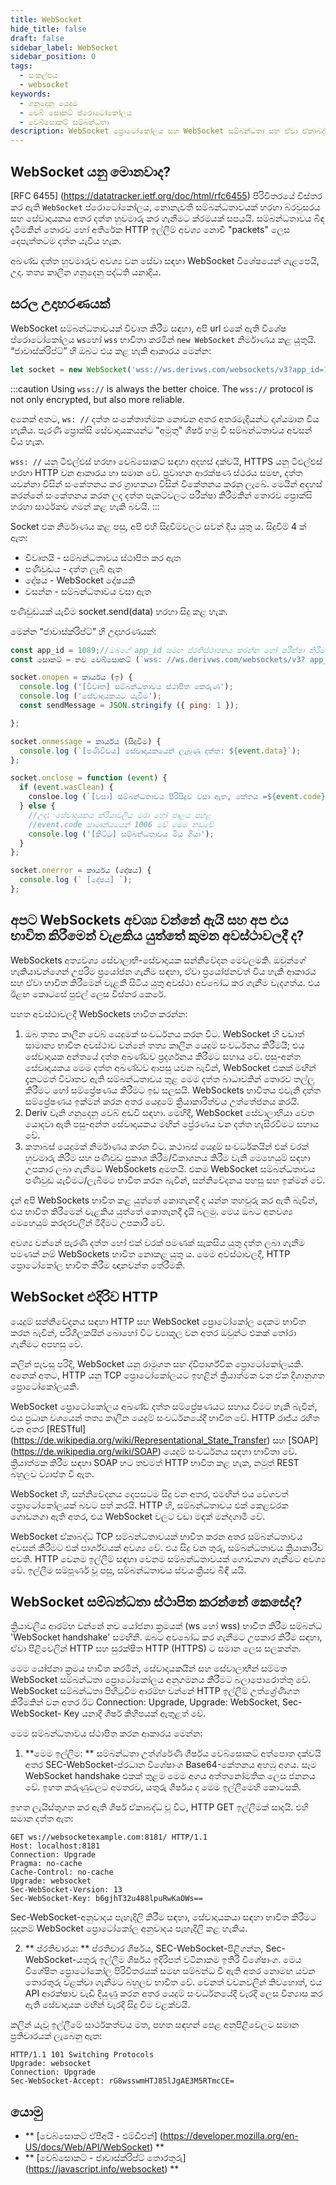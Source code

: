 ```yaml
---
title: WebSocket
hide_title: false
draft: false
sidebar_label: WebSocket
sidebar_position: 0
tags:
  - සංකල්පය
  - websocket
keywords:
  - ගනුදෙනු යෙදුම
  - වෙබ් සොකට් ප්රොටෝකෝලය
  - වෙබ්සොකට් සම්බන්ධතා
description: WebSocket ප්‍රොටෝකෝලය සහ WebSocket සම්බන්ධතා සහ ඒවා ඒකාබද්ධ කරන ආකරාය ඉගෙන ගන්න එවිට ඔබට ඔබේ ගනුදෙනු යෙදුමේ දත්ත හුවමාරු සක්‍රීය කළ හැකිය.
---
```


## WebSocket යනු මොනවාද?

[RFC 6455] (https://datatracker.ietf.org/doc/html/rfc6455) පිරිවිතරයේ විස්තර කර ඇති `WebSocket` ප්රොටෝකෝලය, නොනැවතී සම්බන්ධතාවයක් හරහා බ්රවුසරය සහ සේවාදායකය අතර දත්ත හුවමාරු කර ගැනීමට ක්රමයක් සපයයි. සම්බන්ධතාවය බිඳ දැමීමකින් තොරව හෝ අතිරේක HTTP ඉල්ලීම් අවශ්‍ය නොවී "packets" ලෙස දෙපැත්තටම දත්ත යැවිය හැක.

අඛණ්ඩ දත්ත හුවමාරුව අවශ්‍ය වන සේවා සඳහා WebSocket විශේෂයෙන් ගැළපෙයි, උදා. තත්‍ය කාලීන ගනුදෙනු පද්ධති යනාදිය.

## සරල උදාහරණයක්

WebSocket සම්බන්ධතාවයක් විවෘත කිරීම සඳහා, අපි url එකේ ඇති විශේෂ ප්රොටෝකෝලය `ws`හෝ `wss` භාවිතා කරමින් `new WebSocket` නිර්මාණය කළ යුතුයි. “ජාවාස්ක්රිප්ට්” හි ඔබට එය කළ හැකි ආකාරය මෙන්න:

```js
let socket = new WebSocket('wss://ws.derivws.com/websockets/v3?app_id=1089');
```

:::caution
Using `wss://` is always the better choice. The `wss://` protocol is not only encrypted, but also more reliable.

අනෙක් අතට, `ws: //` දත්ත සංකේතාත්මක නොවන අතර අතරමැදියන්ට දෘශ්යමාන විය හැකිය. පැරණි ප්‍රොක්සි සේවාදායකයන්ට "අමුතු" ශීර්ෂ හමු වී සම්බන්ධතාවය අවසන් විය හැක.

`wss: //` යනු ටීඑල්එස් හරහා වෙබ්සොකට් සඳහා අදහස් දක්වයි, HTTPS යනු ටීඑල්එස් හරහා HTTP වන ආකාරය හා සමාන වේ. ප්‍රවාහන ආරක්ෂණ ස්ථරය සමඟ, දත්ත යවන්නා විසින් සංකේතනය කර ග්‍රාහකයා විසින් විකේතනය කරනු ලැබේ. මෙයින් අදහස් කරන්නේ සංකේතනය කරන ලද දත්ත පැකට්වලට පරීක්ෂා කිරීමකින් තොරව ප්‍රොක්සි හරහා සාර්ථකව ගමන් කළ හැකි බවයි.
:::

Socket එක නිර්මාණය කළ පසු, අපි එහි සිදුවීම්වලට සවන් දිය යුතු ය. සිදුවීම් 4 ක් ඇත:

- විවෘතයි - සම්බන්ධතාවය ස්ථාපිත කර ඇත
- පණිවුඩය - දත්ත ලැබී ඇත
- දෝෂය - WebSocket දෝෂයකි
- වසන්න - සම්බන්ධතාවය වසා ඇත

පණිවුඩ​යක් යැවීම socket.send(data) හරහා සිදු කළ හැක.

මෙන්න “ජාවාස්ක්රිප්ට්” හි උදාහරණයක්:

```js showLineNumbers
const app_id = 1089;//ඔබගේ app_id සමඟ ප්රතිස්ථාපනය කරන්න හෝ පරීක්ෂා කිරීම සඳහා 1089 ලෙස තබන්න.
const සොකට් = නව වෙබ්සොකට් (`wss: //ws.derivws.com/websockets/v3? app_id =${app_id}`);

socket.onopen = කාර්යය (ඉ) {
  console.log ('[විවෘත] සම්බන්ධතාවය ස්ථාපිත කෙරුණ');
  console.log ('සේවාදායකයට යැවීම');
  const sendMessage = JSON.stringify ({ ping: 1 });

};

socket.onmessage = කාර්යය (සිදුවීම) {
  console.log (`[පණිවිඩය] සේවාදායකයෙන් ලැබුණු දත්ත: ${event.data}`);
};

socket.onclose = function (event) {
  if (event.wasClean) {
    consloe.log (`[වසා] සම්බන්ධතාවය පිරිසිදුව වසා ඇත, කේතය =${event.code} හේතුව =${event.reason}`);
  } else {
    //උදා: සේවාදායකය ක්රියාවලිය මරා හෝ ජාලය පහළ
    //event.code සාමාන්යයෙන් 1006 වේ මෙම නඩුවේ
    console.log ('[කිට්ටු] සම්බන්ධතාවය මිය ගියා');
  }
};

socket.onerror = කාර්යය (දෝෂය) {
  console.log (` [දෝෂය] `);
};
```

## අපට WebSockets අවශ්‍ය වන්නේ ඇයි සහ අප එය භාවිත කිරීමෙන් වැළකිය යුත්තේ කුමන අවස්ථාවලදී ද?

WebSockets අත්‍යවශ්‍ය සේවාලාභි-සේවාදායක සන්නිවේදන මෙවලමකි. ඔවුන්ගේ හැකියාවන්ගෙන් උපරිම ප්‍රයෝජන ගැනීම සඳහා, ඒවා ප්‍රයෝජනවත් විය හැකි ආකාරය සහ ඒවා භාවිත කිරීමෙන් වැළකී සිටිය යුතු අවස්ථා අවබෝධ කර ගැනීම වැදගත්ය. එය ඊළඟ කොටසේ පුළුල් ලෙස විස්තර කෙරේ.

පහත අවස්ථාවලදී WebSockets භාවිත කරන්න:

1. ඔබ තත්‍ය කාලීන වෙබ් යෙදුමක් සංවර්ධනය කරන විට.
   WebSocket හි වඩාත් සාමාන්‍ය භාවිත අවස්ථාව වන්නේ තත්‍ය කාලීන යෙදුම් සංවර්ධනය කිරීමයි; එය සේවාදායක අන්තයේ දත්ත අඛණ්ඩව ප්‍රදර්ශනය කිරීමට සහාය වේ. පසු-අන්ත සේවාදායකය මෙම දත්ත අඛණ්ඩව ආපසු යවන බැවින්, WebSocket එකක් මඟින් දැනටමත් විවෘතව ඇති සම්බන්ධතාවය තුළ මෙම දත්ත බාධාවකින් තොරව තල්ලු කිරීමට හෝ සම්ප්‍රේෂණය කිරීමට ඉඩ සලසයි. WebSockets භාවිතය එවැනි දත්ත සම්ප්‍රේෂණය ඉක්මන් කරන අතර යෙදුමේ ක්‍රියාකාරිත්වය උත්තේජනය කරයි.
2. Deriv වැනි ගනුදෙනු වෙබ් අඩවි සඳහා.
   මෙහිදී, WebSocket සේවාලාභියා වෙත යොදවා ඇති පසු-අන්ත සේවාදායකය මඟින් ප්‍රේරණය වන දත්ත හැසිරවීමට සහාය වේ.
3. කතාබස් යෙදුමක් නිර්මාණය කරන විට.
   කථාබස් යෙදුම් සංවර්ධකයින් එක් වරක් හුවමාරු කිරීම සහ පණිවුඩ ප්‍රකාශ කිරීම/විකාශනය කිරීම වැනි මෙහෙයුම් සඳහා උපකාර ලබා ගැනීමට WebSockets අමතයි. එකම WebSocket සම්බන්ධතාවය පණිවුඩ​ යැවීමට/ලැබීමට භාවිත කරන බැවින්, සන්නිවේදනය පහසු සහ ඉක්මන් වේ.

දැන් අපි WebSockets භාවිත කළ යුත්තේ කොතැනදී ද යන්න තහවුරු කර ඇති බැවින්, එය භාවිත කිරීමෙන් වැළකිය යුත්තේ කොතැනදී දැයි බලමු. මෙය ඔබට අනවශ්‍ය මෙහෙයුම් කරදරවලින් මිදීමට උපකාරී වේ.

අවශ්‍ය වන්නේ පැරණි දත්ත හෝ එක් වරක් පමණක් සැකසිය යුතු දත්ත ලබා ගැනීම පමණක් නම් WebSockets භාවිත නොකළ යුතු ය. මෙම අවස්ථාවලදී, HTTP ප්‍රොටෝකෝල භාවිත කිරීම ඥානවන්ත තේරීමකි.

## WebSocket එදිරිව HTTP

යෙදුම් සන්නිවේදනය සඳහා HTTP සහ WebSocket ප්‍රොටෝකෝල දෙකම භාවිත කරන බැවින්, පරිශීලකයින් බොහෝ විට ව්‍යාකූල වන අතර ඔවුන්ට එකක් තෝරා ගැනීමට අපහසු වේ.

කලින් පැවසූ පරිදි, WebSocket යනු රාමුගත සහ ද්විපාර්ශ්වික ප්‍රොටෝකෝලයකි. අනෙක් අතට, HTTP යනු TCP ප්‍රොටෝකෝලයට ඉහළින් ක්‍රියාත්මක වන ඒක දිශානුගත ප්‍රොටෝකෝලයකි.

WebSocket ප්‍රොටෝකෝලය අඛණ්ඩ දත්ත සම්ප්‍රේෂණයට සහාය වීමට හැකි බැවින්, එය ප්‍රධාන වශයෙන් තත්‍ය කාලීන යෙදුම් සංවර්ධනයේදී භාවිත වේ. HTTP රාජ්ය රහිත වන අතර [RESTful] (https://de.wikipedia.org/wiki/Representational_State_Transfer) සහ [SOAP] (https://de.wikipedia.org/wiki/SOAP) යෙදුම් සංවර්ධනය සඳහා භාවිතා වේ. ක්‍රියාත්මක කිරීම සඳහා SOAP හට තවමත් HTTP භාවිත කළ හැක, නමුත් REST බහුලව ව්‍යාප්ත වී ඇත.

WebSocket හි, සන්නිවේදනය දෙපසටම සිදු වන අතර, එමඟින් එය වේගවත් ප්‍රොටෝකෝලයක් බවට පත් කරයි. HTTP හි, සම්බන්ධතාවය එක් කෙළවරක ගොඩනගා ඇති අතර, එය WebSocket වලට වඩා මඳක් මන්දගාමී වේ.

WebSocket ඒකාබද්ධ TCP සම්බන්ධතාවයක් භාවිත කරන අතර සම්බන්ධතාවය අවසන් කිරීමට එක් පාර්ශ්වයක් අවශ්‍ය වේ. එය සිදු වන තුරු, සම්බන්ධතාවය ක්‍රියාකාරීව පවතී. HTTP වෙනම ඉල්ලීම් සඳහා වෙනම සම්බන්ධතාවයක් ගොඩනගා ගැනීමට අවශ්‍ය වේ. ඉල්ලීම සම්පූර්ණ වූ පසු, සම්බන්ධතාවය ස්වයංක්‍රීයව බිඳී යයි.

## WebSocket සම්බන්ධතා ස්ථාපිත කරන්නේ කෙසේද?

ක්‍රියාවලිය ආරම්භ වන්නේ නව යෝජනා ක්‍රමයක් (ws හෝ wss) භාවිත කිරීම සම්බන්ධ 'WebSocket handshake' සමඟිනි. ඔබට අවබෝධ කර ගැනීමට උපකාර කිරීම සඳහා, ඒවා පිළිවෙලින් HTTP සහ සුරක්ෂිත HTTP (HTTPS) ට සමාන ලෙස සලකන්න.

මෙම යෝජනා ක්‍රමය භාවිත කරමින්, සේවාදායකයින් සහ සේවාලාභීන් සම්මත WebSocket සම්බන්ධතා ප්‍රොටෝකෝලය අනුගමනය කිරීමට බලාපොරොත්තු වේ. WebSocket සම්බන්ධතා පිහිටුවීම ආරම්භ වන්නේ HTTP ඉල්ලීම් උත්ශ්‍රේණිගත කිරීමකින් වන අතර ඊට Connection: Upgrade, Upgrade: WebSocket, Sec-WebSocket- Key යනාදී ශීර්ෂ කිහිපයක් ඇතුළත් වේ.

මෙම සම්බන්ධතාවය ස්ථාපිත කරන ආකාරය මෙන්න:

1. \*\*මෙම ඉල්ලීම: \*\* සම්බන්ධතා උත්ශ්රේණි ශීර්ෂය වෙබ්සොකට් අත්පොත දක්වයි අතර SEC-WebSocket-ප්රධාන විශේෂාංග Base64-කේතනය අහඹු අගය. සෑම WebSocket handshake එකක් තුළම මෙම අගය අත්තනෝමතික ලෙස ජනනය වේ. ඉහත කරුණුවලට අමතරව, යතුරු ශීර්ෂය ද මෙම ඉල්ලීමෙහි කොටසකි.

ඉහත ලැයිස්තුගත කර ඇති ශීර්ෂ ඒකාබද්ධ වූ විට, HTTP GET ඉල්ලීමක් සාදයි. එහි සමාන දත්ත ඇත:

```
GET ws://websocketexample.com:8181/ HTTP/1.1
Host: localhost:8181
Connection: Upgrade
Pragma: no-cache
Cache-Control: no-cache
Upgrade: websocket
Sec-WebSocket-Version: 13
Sec-WebSocket-Key: b6gjhT32u488lpuRwKaOWs==
```

Sec-WebSocket-අනුවාදය පැහැදිලි කිරීම සඳහා, සේවාදායකයා සඳහා භාවිත කිරීමට සූදානම් WebSocket ප්‍රොටෝකෝල අනුවාදය පැහැදිලි කළ හැකිය.

2. \*\* ප්රතිචාරය: \*\* ප්රතිචාර ශීර්ෂය, SEC-WebSocket-පිළිගන්න, Sec-WebSocket-යතුරු ඉල්ලීම ශීර්ෂය ඉදිරිපත් වටිනාකම ඉතිරි විශේෂාංග. මෙය විශේෂිත ප්‍රොටෝකෝල පිරිවිතරයක් සමඟ සම්බන්ධ වී ඇති අතර නොමඟ යවන තොරතුරු වළක්වා ගැනීමට බහුලව භාවිත වේ. වෙනත් වචනවලින් කිවහොත්, එය API ආරක්ෂාව වැඩි දියුණු කරන අතර යෙදුම් සංවර්ධනයේදී වැරදි ලෙස වින්‍යාස කර ඇති සේවාදායක මඟින් වැරදි සිදු වීම වළක්වයි.

කලින් යැවූ ඉල්ලීමේ සාර්ථකත්වය මත, පහත සඳහන් පෙළ අනුපිළිවෙලට සමාන ප්‍රතිචාරයක් ලැබෙනු ඇත:

```
HTTP/1.1 101 Switching Protocols
Upgrade: websocket
Connection: Upgrade
Sec-WebSocket-Accept: rG8wsswmHTJ85lJgAE3M5RTmcCE=
```

## යොමු

- \*\* [වෙබ්සොකට් ඒපීඅයි - එම්ඩීඑන්] (https://developer.mozilla.org/en-US/docs/Web/API/WebSocket) \*\*
- \*\* [වෙබ්සොකට් - ජාවාස්ක්රිප්ට් තොරතුරු] (https://javascript.info/websocket) \*\*
